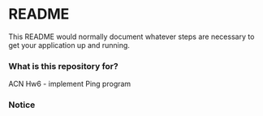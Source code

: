 # README #

This README would normally document whatever steps are necessary to get your application up and running.

### What is this repository for? ###

ACN Hw6 - implement Ping program

### Notice ###